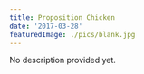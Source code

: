 ```yaml
---
title: Proposition Chicken
date: '2017-03-28'
featuredImage: ./pics/blank.jpg
---
```


No description provided yet.
